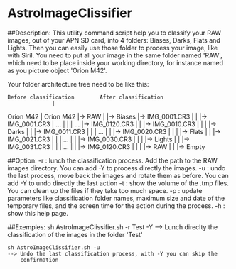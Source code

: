 # AstroImageClissifier
##Description:
    This utility command script help you to classify your RAW images, out
    of your APN SD card, into 4 folders: Biases, Darks, Flats and Lights.
    Then you can easily use those folder to process your image, like with
    Siril.
    You need to put all your image in the same folder named 'RAW', which
    need to be place inside your working directory, for instance named as
    you picture object 'Orion M42'.
 
Your folder architecture tree need to be like this:
 
    Before classification        After classification
                  |
  Orion M42              |         Orion M42
     |-> RAW              |        |-> Biases
      |-> IMG_0001.CR3      |        |    |-> IMG_0001.CR3
      | ...              |        |    | ...
      |-> IMG_0120.CR3      |        |    |-> IMG_0010.CR3
                  |        |
                  |        |-> Darks
                  |        |    |-> IMG_0011.CR3
                  |        |    | ...
                  |        |    |-> IMG_0020.CR3
                  |        |
                  |        |-> Flats
                  |        |    |-> IMG_0021.CR3
                  |        |    | ...
                  |        |    |-> IMG_0030.CR3
                  |        |
                  |        |-> Lights
                  |        |    |-> IMG_0031.CR3
                  |        |    | ...
                  |        |    |-> IMG_0120.CR3
                  |        |
                  |        |-> RAW
                  |        |    |-> Empty
 
##Option:
    -r : lunch the classification process. Add the path to the RAW images
    directory. You can add -Y to process directly the images.
    -u : undo the last process, move back the images and rotate them as 
    before. You can add -Y to undo directly the last action
    -t : show the volume of the .tmp files. You can clean up the
    files if they take too much space.
    -p : update parameters like classification folder names, maximum size
    and date of the temporary files, and the screen time for the action
    during the process.
    -h : show this help page.
 
##Exemples:
    sh AstroImageClissifier.sh -r Test -Y
    --> Lunch direclty the classification of the images in the folder 'Test'
 
    sh AstroImageClissifier.sh -u
    --> Undo the last classification process, with -Y you can skip the
        confirmation

